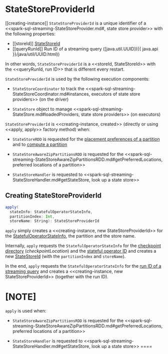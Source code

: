 # StateStoreProviderId

[[creating-instance]]
`StateStoreProviderId` is a unique identifier of a <<spark-sql-streaming-StateStoreProvider.md#, state store provider>> with the following properties:

* [[storeId]] [StateStoreId](spark-sql-streaming-StateStoreId.md)
* [[queryRunId]] Run ID of a streaming query ([java.util.UUID]({{ java.api }}/java/util/UUID.html))

In other words, `StateStoreProviderId` is a <<storeId, StateStoreId>> with the <<queryRunId, run ID>> that is different every restart.

`StateStoreProviderId` is used by the following execution components:

* `StateStoreCoordinator` to track the <<spark-sql-streaming-StateStoreCoordinator.md#instances, executors of state store providers>> (on the driver)

* `StateStore` object to manage <<spark-sql-streaming-StateStore.md#loadedProviders, state store providers>> (on executors)

`StateStoreProviderId` is <<creating-instance, created>> (directly or using <<apply, apply>> factory method) when:

* `StateStoreRDD` is requested for the [placement preferences of a partition](StateStoreRDD.md#getPreferredLocations) and to [compute a partition](StateStoreRDD.md#compute)

* `StateStoreAwareZipPartitionsRDD` is requested for the <<spark-sql-streaming-StateStoreAwareZipPartitionsRDD.md#getPreferredLocations, preferred locations of a partition>>

* `StateStoreHandler` is requested to <<spark-sql-streaming-StateStoreHandler.md#getStateStore, look up a state store>>

## <span id="apply"> Creating StateStoreProviderId

```scala
apply(
  stateInfo: StatefulOperatorStateInfo,
  partitionIndex: Int,
  storeName: String): StateStoreProviderId
```

`apply` simply creates a <<creating-instance, new StateStoreProviderId>> for the [StatefulOperatorStateInfo](StatefulOperatorStateInfo.md), the partition and the store name.

Internally, `apply` requests the `StatefulOperatorStateInfo` for the [checkpoint directory](StatefulOperatorStateInfo.md#checkpointLocation) (_checkpointLocation_) and the [stateful operator ID](StatefulOperatorStateInfo.md#operatorId) and creates a new [StateStoreId](spark-sql-streaming-StateStoreId.md) (with the `partitionIndex` and `storeName`).

In the end, `apply` requests the `StatefulOperatorStateInfo` for the [run ID of a streaming query](StatefulOperatorStateInfo.md#queryRunId) and creates a <<creating-instance, new StateStoreProviderId>> (together with the run ID).

[NOTE]
====
`apply` is used when:

* `StateStoreAwareZipPartitionsRDD` is requested for the <<spark-sql-streaming-StateStoreAwareZipPartitionsRDD.md#getPreferredLocations, preferred locations of a partition>>

* `StateStoreHandler` is requested to <<spark-sql-streaming-StateStoreHandler.md#getStateStore, look up a state store>>
====
